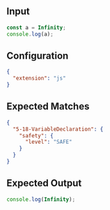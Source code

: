 
## Input
```javascript input
const a = Infinity;
console.log(a);
```

## Configuration
```json configuration
{
  "extension": "js"
}
```

## Expected Matches
```json expected matches
{
  "5-18-VariableDeclaration": {
    "safety": {
      "level": "SAFE"
    }
  }
}
```

## Expected Output
```javascript expected output
console.log(Infinity);
```
